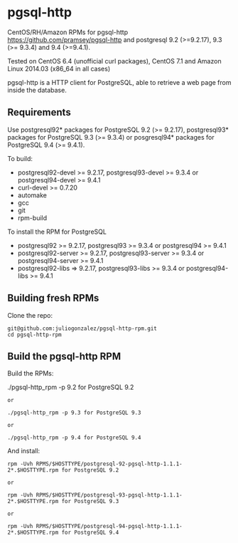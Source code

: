 pgsql-http
==========

CentOS/RH/Amazon RPMs for pgsql-http <https://github.com/pramsey/pgsql-http> and postgresql 9.2 (>=9.2.17), 9.3 (>= 9.3.4) and 9.4 (>=9.4.1).

Tested on CentOS 6.4 (unofficial curl packages), CentOS 7.1 and Amazon Linux 2014.03 (x86_64 in all cases)

pgsql-http is a HTTP client for PostgreSQL, able to retrieve a web page from inside the database.

Requirements
------------

Use postgresql92\* packages for PostgreSQL 9.2 (>= 9.2.17), postgresql93\* packages for PostgreSQL 9.3 (>= 9.3.4) or posgresql94\* packages for PostgreSQL 9.4 (>= 9.4.1).

To build: 

* postgresql92-devel >= 9.2.17, postgresql93-devel >= 9.3.4 or postgresql94-devel >= 9.4.1
* curl-devel >= 0.7.20
* automake
* gcc
* git
* rpm-build

To install the RPM for PostgreSQL

* postgresql92 >= 9.2.17, postgresql93 >= 9.3.4 or postgresql94 >= 9.4.1
* postgresql92-server >= 9.2.17, postgresql93-server >= 9.3.4 or postgresql94-server >= 9.4.1
* postgresql92-libs => 9.2.17, postgresql93-libs >= 9.3.4 or postgresql94-libs >= 9.4.1

Building fresh RPMs
-------------------

Clone the repo: 

    git@github.com:juliogonzalez/pgsql-http-rpm.git
    cd pgsql-http-rpm


Build the pgsql-http RPM
---------------------

Build the RPMs:

   ./pgsql-http_rpm -p 9.2 for PostgreSQL 9.2

    or

    ./pgsql-http_rpm -p 9.3 for PostgreSQL 9.3

    or

    ./pgsql-http_rpm -p 9.4 for PostgreSQL 9.4

And install:

    rpm -Uvh RPMS/$HOSTTYPE/postgresql-92-pgsql-http-1.1.1-2*.$HOSTTYPE.rpm for PostgreSQL 9.2

    or

    rpm -Uvh RPMS/$HOSTTYPE/postgresql-93-pgsql-http-1.1.1-2*.$HOSTTYPE.rpm for PostgreSQL 9.3

    or

    rpm -Uvh RPMS/$HOSTTYPE/postgresql-94-pgsql-http-1.1.1-2*.$HOSTTYPE.rpm for PostgreSQL 9.4
